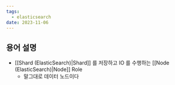 ```yaml
---
tags:
  - elasticsearch
date: 2023-11-06
---
```

## 용어 설명

- [[Shard (ElasticSearch)|Shard]] 를 저장하고 IO 를 수행하는 [[Node (ElasticSearch)|Node]] Role
	- 말그대로 데이터 노드이다